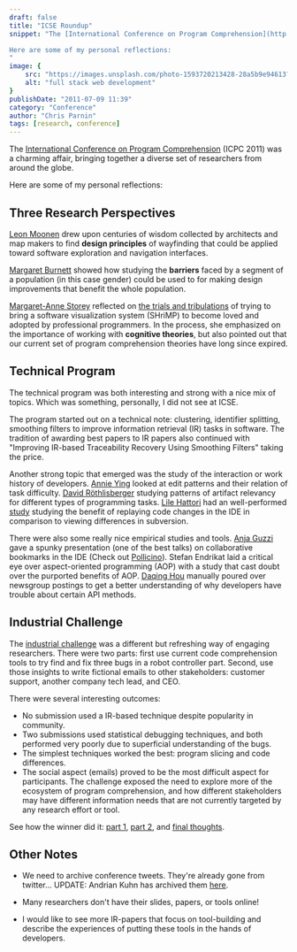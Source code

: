 ```yaml
---
draft: false
title: "ICSE Roundup"
snippet: "The [International Conference on Program Comprehension](http://icpc2011.cs.usask.ca/conf_site/Home.html) (ICPC 2011) was a charming affair, bringing together a diverse set of researchers from around the globe.

Here are some of my personal reflections:
"
image: {
    src: "https://images.unsplash.com/photo-1593720213428-28a5b9e94613?&fit=crop&w=430&h=240",
    alt: "full stack web development"
}
publishDate: "2011-07-09 11:39"
category: "Conference"
author: "Chris Parnin"
tags: [research, conference]
---
```


The [International Conference on Program Comprehension](http://icpc2011.cs.usask.ca/conf_site/Home.html) (ICPC 2011) was a charming affair, bringing together a diverse set of researchers from around the globe.

Here are some of my personal reflections:



## Three Research Perspectives



[Leon Moonen](http://home.simula.no/~leonm/) drew upon centuries of wisdom collected by architects and map makers to find **design principles** of wayfinding that could be applied toward software exploration and navigation interfaces.

[Margaret Burnett](http://web.engr.oregonstate.edu/~burnett/) showed how studying the **barriers** faced by a segment of a population (in this case gender) could be used to for making design improvements that benefit the whole population.

[Margaret-Anne Storey](http://webhome.cs.uvic.ca/~mstorey) reflected on [the trials and tribulations](http://www.slideshare.net/mastorey/icpc-2011-storey-8471063) of trying to bring a software visualization system (SHriMP) to become loved and adopted by professional programmers.  In the process, she emphasized on the importance of working with **cognitive theories**, but also pointed out that our current set of program comprehension theories have long since expired.



## Technical Program



The technical program was both interesting and strong with a nice mix of topics.  Which was something, personally, I did not see at ICSE.

The program started out on a technical note: clustering, identifier splitting, smoothing filters to improve information retrieval (IR) tasks in software.  The tradition of awarding best papers to IR papers also continued with "Improving IR-based Traceability Recovery Using Smoothing Filters" taking the price.

Another strong topic that emerged was the study of the interaction or work history of developers.  [Annie Ying](http://www.cs.mcgill.ca/~martin/papers/icpc2011.pdf) looked at edit patterns and their relation of task difficulty. [David Röthlisberger](http://www.droethlisberger.ch/) studying patterns of artifact relevancy for different types of programming tasks.  [Lile Hattori](http://www.inf.usi.ch/phd/hattori/) had an well-performed [study](http://www.inf.usi.ch/faculty/lanza/Downloads/Hatt2011a.pdf) studying the benefit of replaying code changes in the IDE in comparison to viewing differences in subversion.   

There were also some really nice empirical studies and tools.  [Anja Guzzi](http://swerl.tudelft.nl/bin/view/Main/AnjaGuzzi) gave a spunky presentation (one of the best talks) on collaborative bookmarks in the IDE (Check out [Pollicino](http://www.st.ewi.tudelft.nl/~guzzi/pollicino/)).  Stefan Endrikat laid a critical eye over aspect-oriented programming (AOP) with a study that cast doubt over the purported benefits of AOP.
[Daqing Hou](http://people.clarkson.edu/~dhou/) manually poured over newsgroup postings to get a better understanding of why developers have trouble about certain API methods.



## Industrial Challenge



The [industrial challenge](http://icpc2011.cs.usask.ca/conf_site/IndustrialTrack.html) was a different but refreshing way of engaging researchers.  There were two parts: first use current code comprehension tools to try find and fix three bugs in a robot controller part.  Second, use those insights to write fictional emails to other stakeholders: customer support, another company tech lead, and CEO.

There were several interesting outcomes:

- No submission used a IR-based technique despite popularity in community.
- Two submissions used statistical debugging techniques, and both performed very poorly due to superficial understanding of the bugs.
- The simplest techniques worked the best: program slicing and code differences.
- The social aspect (emails) proved to be the most difficult aspect for participants.  The challenge exposed the need to explore more of the ecosystem of program comprehension, and how different stakeholders may have different information needs that are not currently targeted by any research effort or tool.

See how the winner did it: [part 1](http://blog.frama-c.com/index.php?post/2011/06/06/Fixing-robots%2C-part-1), [part 2](http://blog.frama-c.com/index.php?post/2011/06/09/Fixing-robots-part-2), and [final thoughts](http://blog.frama-c.com/index.php?post/2011/06/12/Final-thoughts-ICPC-2011-industrial-challenge).



## Other Notes



- We need to archive conference tweets.  They're already gone from twitter...  UPDATE: Andrian Kuhn has archived them [here](https://github.com/akuhn/data/blob/master/tweets/icpc2011.json).

- Many researchers don't have their slides, papers, or tools online!

- I would like to see more IR-papers that focus on tool-building and describe the experiences of putting these tools in the hands of developers.